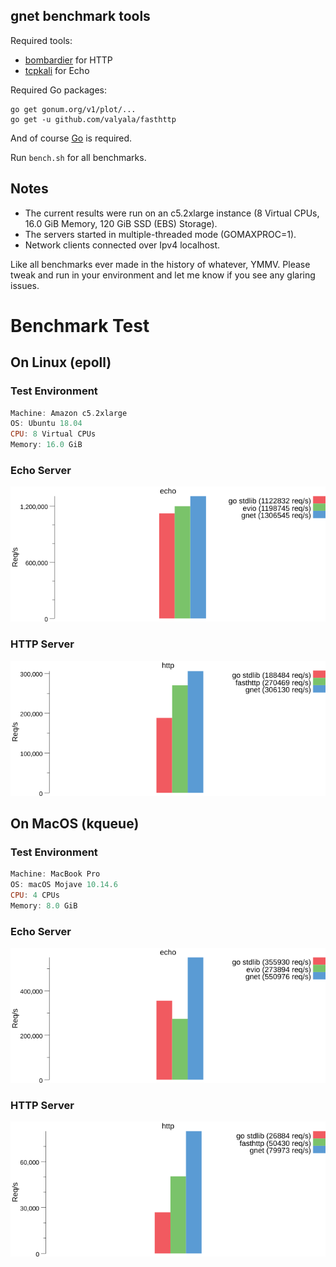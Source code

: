 ## gnet benchmark tools

Required tools:

- [bombardier](https://github.com/codesenberg/bombardier) for HTTP
- [tcpkali](https://github.com/machinezone/tcpkali) for Echo

Required Go packages:

```
go get gonum.org/v1/plot/...
go get -u github.com/valyala/fasthttp
```

And of course [Go](https://golang.org) is required.

Run `bench.sh` for all benchmarks.

## Notes

- The current results were run on an c5.2xlarge instance (8 Virtual CPUs, 16.0 GiB Memory, 120 GiB SSD (EBS) Storage).
- The servers started in multiple-threaded mode (GOMAXPROC=1).
- Network clients connected over Ipv4 localhost.

Like all benchmarks ever made in the history of whatever, YMMV. Please tweak and run in your environment and let me know if you see any glaring issues.

# Benchmark Test

## On Linux (epoll)

### Test Environment

```powershell
Machine: Amazon c5.2xlarge
OS: Ubuntu 18.04
CPU: 8 Virtual CPUs
Memory: 16.0 GiB
```

### Echo Server

![](results/echo_linux.png)

### HTTP Server

![](results/http_linux.png)

## On MacOS (kqueue)

### Test Environment

```powershell
Machine: MacBook Pro
OS: macOS Mojave 10.14.6
CPU: 4 CPUs
Memory: 8.0 GiB
```

### Echo Server

![](results/echo_mac.png)

### HTTP Server

![](results/http_mac.png)

